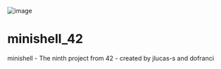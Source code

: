 ![image](https://user-images.githubusercontent.com/87624275/235765952-59391f39-0e3a-4242-b47a-e6a0e104d08a.png)
# minishell_42
minishell - The ninth project from 42 - created by jlucas-s and dofranci
